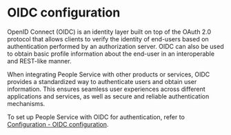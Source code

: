 # OIDC configuration

OpenID Connect (OIDC) is an identity layer built on top of the OAuth 2.0 protocol that allows clients to verify the identity of end-users based on authentication performed by an authorization server. OIDC can also be used to obtain basic profile information about the end-user in an interoperable and REST-like manner.

When integrating People Service with other products or services, OIDC provides a standardized way to authenticate users and obtain user information. This ensures seamless user experiences across different applications and services, as well as secure and reliable authentication mechanisms.

To set up People Service with OIDC for authentication, refer to [Configuration - OIDC configuration](../configuration/index.md#oidc-configuration).
